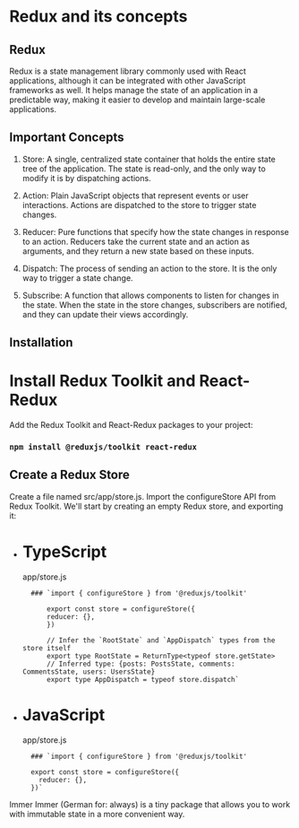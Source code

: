 # Redux and its concepts

## Redux

Redux is a state management library commonly used with React applications, although it can be integrated with other JavaScript frameworks as well. It helps manage the state of an application in a predictable way, making it easier to develop and maintain large-scale applications.

## Important Concepts

1. Store: A single, centralized state container that holds the entire state tree of the application. The state is read-only, and the only way to modify it is by dispatching actions.

2. Action: Plain JavaScript objects that represent events or user interactions. Actions are dispatched to the store to trigger state changes.

3. Reducer: Pure functions that specify how the state changes in response to an action. Reducers take the current state and an action as arguments, and they return a new state based on these inputs.

4. Dispatch: The process of sending an action to the store. It is the only way to trigger a state change.

5. Subscribe: A function that allows components to listen for changes in the state. When the state in the store changes, subscribers are notified, and they can update their views accordingly.

## Installation

# Install Redux Toolkit and React-Redux

Add the Redux Toolkit and React-Redux packages to your project:

### `npm install @reduxjs/toolkit react-redux`

## Create a Redux Store

Create a file named src/app/store.js. Import the configureStore API from Redux Toolkit. We'll start by creating an empty Redux store, and exporting it:

- # TypeScript

  app/store.js

        ### `import { configureStore } from '@reduxjs/toolkit'

            export const store = configureStore({
            reducer: {},
            })

            // Infer the `RootState` and `AppDispatch` types from the store itself
            export type RootState = ReturnType<typeof store.getState>
            // Inferred type: {posts: PostsState, comments: CommentsState, users: UsersState}
            export type AppDispatch = typeof store.dispatch`

- # JavaScript

  app/store.js

        ### `import { configureStore } from '@reduxjs/toolkit'

        export const store = configureStore({
          reducer: {},
        })`

Immer
Immer (German for: always) is a tiny package that allows you to work with immutable state in a more convenient way.
